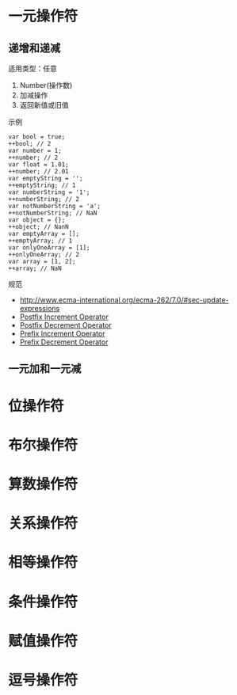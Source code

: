 # 一元操作符
## 递增和递减
适用类型：任意

1. Number(操作数)
2. 加减操作
3. 返回新值或旧值

示例

```
var bool = true;
++bool; // 2
var number = 1;
++number; // 2
var float = 1.01;
++number; // 2.01
var emptyString = '';
++emptyString; // 1
var numberString = '1';
++numberString; // 2
var notNumberString = 'a';
++notNumberString; // NaN
var object = {};
++object; // NanN
var emptyArray = [];
++emptyArray; // 1
var onlyOneArray = [1];
++onlyOneArray; // 2
var array = [1, 2];
++array; // NaN
```

规范

- http://www.ecma-international.org/ecma-262/7.0/#sec-update-expressions
- [Postfix Increment Operator](http://www.ecma-international.org/ecma-262/7.0/#sec-postfix-increment-operator)
- [Postfix Decrement Operator](http://www.ecma-international.org/ecma-262/7.0/#sec-postfix-decrement-operator)
- [Prefix Increment Operator](http://www.ecma-international.org/ecma-262/7.0/#sec-prefix-increment-operator)
- [Prefix Decrement Operator](http://www.ecma-international.org/ecma-262/7.0/#sec-prefix-decrement-operator)

## 一元加和一元减

# 位操作符

# 布尔操作符

# 算数操作符

# 关系操作符

# 相等操作符

# 条件操作符

# 赋值操作符

# 逗号操作符
